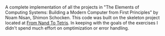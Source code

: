 A complete implementation of all the projects in "The Elements of Computing Systems: Building a Modern Computer from First Principles" by Noam Nisan, Shimon Schocken. This code was built on the skeleton project located at [From Nand To Tetris](https://www.nand2tetris.org/). In keeping with the goals of the exercises I didn't spend much effort on omptimization or error handling.